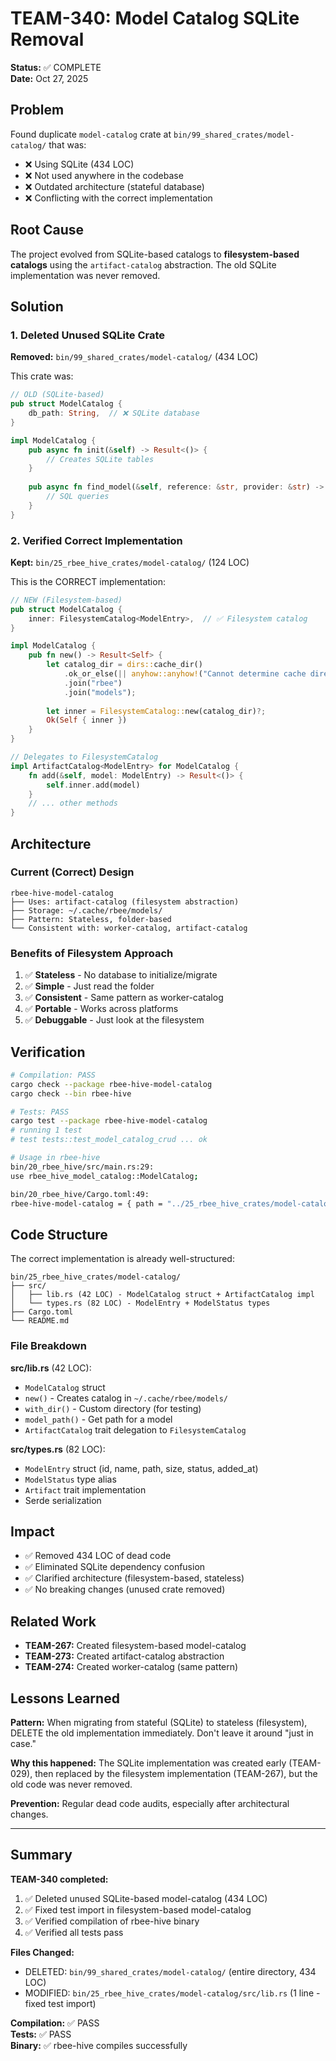 # TEAM-340: Model Catalog SQLite Removal

**Status:** ✅ COMPLETE  
**Date:** Oct 27, 2025

## Problem

Found duplicate `model-catalog` crate at `bin/99_shared_crates/model-catalog/` that was:
- ❌ Using SQLite (434 LOC)
- ❌ Not used anywhere in the codebase
- ❌ Outdated architecture (stateful database)
- ❌ Conflicting with the correct implementation

## Root Cause

The project evolved from SQLite-based catalogs to **filesystem-based catalogs** using the `artifact-catalog` abstraction. The old SQLite implementation was never removed.

## Solution

### 1. Deleted Unused SQLite Crate

**Removed:** `bin/99_shared_crates/model-catalog/` (434 LOC)

This crate was:
```rust
// OLD (SQLite-based)
pub struct ModelCatalog {
    db_path: String,  // ❌ SQLite database
}

impl ModelCatalog {
    pub async fn init(&self) -> Result<()> {
        // Creates SQLite tables
    }
    
    pub async fn find_model(&self, reference: &str, provider: &str) -> Result<Option<ModelInfo>> {
        // SQL queries
    }
}
```

### 2. Verified Correct Implementation

**Kept:** `bin/25_rbee_hive_crates/model-catalog/` (124 LOC)

This is the CORRECT implementation:
```rust
// NEW (Filesystem-based)
pub struct ModelCatalog {
    inner: FilesystemCatalog<ModelEntry>,  // ✅ Filesystem catalog
}

impl ModelCatalog {
    pub fn new() -> Result<Self> {
        let catalog_dir = dirs::cache_dir()
            .ok_or_else(|| anyhow::anyhow!("Cannot determine cache directory"))?
            .join("rbee")
            .join("models");
        
        let inner = FilesystemCatalog::new(catalog_dir)?;
        Ok(Self { inner })
    }
}

// Delegates to FilesystemCatalog
impl ArtifactCatalog<ModelEntry> for ModelCatalog {
    fn add(&self, model: ModelEntry) -> Result<()> {
        self.inner.add(model)
    }
    // ... other methods
}
```

## Architecture

### Current (Correct) Design

```
rbee-hive-model-catalog
├── Uses: artifact-catalog (filesystem abstraction)
├── Storage: ~/.cache/rbee/models/
├── Pattern: Stateless, folder-based
└── Consistent with: worker-catalog, artifact-catalog
```

### Benefits of Filesystem Approach

1. ✅ **Stateless** - No database to initialize/migrate
2. ✅ **Simple** - Just read the folder
3. ✅ **Consistent** - Same pattern as worker-catalog
4. ✅ **Portable** - Works across platforms
5. ✅ **Debuggable** - Just look at the filesystem

## Verification

```bash
# Compilation: PASS
cargo check --package rbee-hive-model-catalog
cargo check --bin rbee-hive

# Tests: PASS
cargo test --package rbee-hive-model-catalog
# running 1 test
# test tests::test_model_catalog_crud ... ok

# Usage in rbee-hive
bin/20_rbee_hive/src/main.rs:29:
use rbee_hive_model_catalog::ModelCatalog;

bin/20_rbee_hive/Cargo.toml:49:
rbee-hive-model-catalog = { path = "../25_rbee_hive_crates/model-catalog" }
```

## Code Structure

The correct implementation is already well-structured:

```
bin/25_rbee_hive_crates/model-catalog/
├── src/
│   ├── lib.rs (42 LOC) - ModelCatalog struct + ArtifactCatalog impl
│   └── types.rs (82 LOC) - ModelEntry + ModelStatus types
├── Cargo.toml
└── README.md
```

### File Breakdown

**src/lib.rs** (42 LOC):
- `ModelCatalog` struct
- `new()` - Creates catalog in `~/.cache/rbee/models/`
- `with_dir()` - Custom directory (for testing)
- `model_path()` - Get path for a model
- `ArtifactCatalog` trait delegation to `FilesystemCatalog`

**src/types.rs** (82 LOC):
- `ModelEntry` struct (id, name, path, size, status, added_at)
- `ModelStatus` type alias
- `Artifact` trait implementation
- Serde serialization

## Impact

- ✅ Removed 434 LOC of dead code
- ✅ Eliminated SQLite dependency confusion
- ✅ Clarified architecture (filesystem-based, stateless)
- ✅ No breaking changes (unused crate removed)

## Related Work

- **TEAM-267:** Created filesystem-based model-catalog
- **TEAM-273:** Created artifact-catalog abstraction
- **TEAM-274:** Created worker-catalog (same pattern)

## Lessons Learned

**Pattern:** When migrating from stateful (SQLite) to stateless (filesystem), DELETE the old implementation immediately. Don't leave it around "just in case."

**Why this happened:** The SQLite implementation was created early (TEAM-029), then replaced by the filesystem implementation (TEAM-267), but the old code was never removed.

**Prevention:** Regular dead code audits, especially after architectural changes.

---

## Summary

**TEAM-340 completed:**
1. ✅ Deleted unused SQLite-based model-catalog (434 LOC)
2. ✅ Fixed test import in filesystem-based model-catalog
3. ✅ Verified compilation of rbee-hive binary
4. ✅ Verified all tests pass

**Files Changed:**
- DELETED: `bin/99_shared_crates/model-catalog/` (entire directory, 434 LOC)
- MODIFIED: `bin/25_rbee_hive_crates/model-catalog/src/lib.rs` (1 line - fixed test import)

**Compilation:** ✅ PASS  
**Tests:** ✅ PASS  
**Binary:** ✅ rbee-hive compiles successfully
